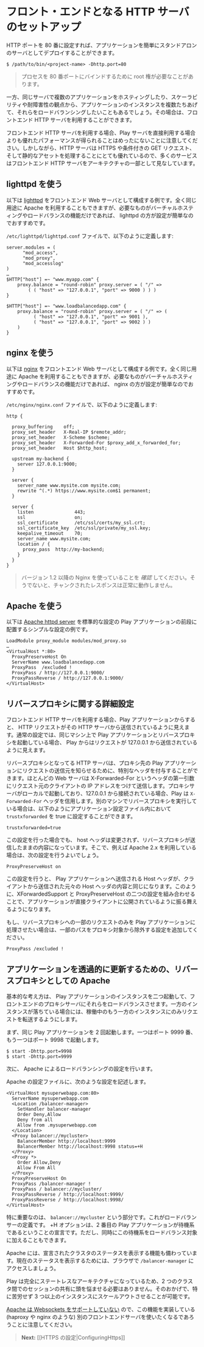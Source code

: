 <!-- translated -->
<!--
# Setting up a front end HTTP server
-->
# フロント・エンドとなる HTTP サーバのセットアップ

<!--
You can easily deploy your application as a stand-alone server by setting the application HTTP port to 80:
-->
HTTP ポートを 80 番に設定すれば、アプリケーションを簡単にスタンドアロンのサーバとしてデプロイすることができます。

```
$ /path/to/bin/<project-name> -Dhttp.port=80
```

<!--
> Note that you probably need root permissions to bind a process on this port.
-->
> プロセスを 80 番ポートにバインドするために root 権が必要なことがあります。

<!--
However, if you plan to host several applications in the same server or load balance several instances of your application for scalability or fault tolerance, you can use a front end HTTP server.
-->
一方、同じサーバで複数のアプリケーションをホスティングしたり、スケーラビリティや耐障害性の観点から、アプリケーションのインスタンスを複数たちあげて、それらをロードバランシングしたいこともあるでしょう。その場合は、フロントエンド HTTP サーバを利用することができます。

<!--
Note that using a front end HTTP server will rarely give you better performance than using Play server directly.  However, HTTP servers are very good at handling HTTPS, conditional GET requests and static assets, and many services assume a front end HTTP server is part of your architecture.
-->
フロントエンド HTTP サーバを利用する場合、Play サーバを直接利用する場合よりも優れたパフォーマンスが得られることはめったにないことに注意してください。しかしながら、HTTP サーバは HTTPS や条件付きの GET リクエスト、そして静的なアセットを処理することにとても優れているので、多くのサービスはフロントエンド HTTP サーバをアーキテクチャの一部として見なしています。

<!--
## Set up with lighttpd
-->
## lighttpd を使う

<!--
This example shows you how to configure [lighttpd](http://www.lighttpd.net/) as a front end web server. Note that you can do the same with Apache, but if you only need virtual hosting or load balancing, lighttpd is a very good choice and much easier to configure!
-->
以下は [lighttpd](http://www.lighttpd.net/) をフロントエンド Web サーバとして構成する例です。全く同じ用途に Apache を利用することもできますが、必要なものがバーチャルホスティングやロードバランスの機能だけであれば、 lighttpd の方が設定が簡単なのでおすすめです。

<!--
The `/etc/lighttpd/lighttpd.conf` file should define things like this:
-->
`/etc/lighttpd/lighttpd.conf` ファイルで、以下のように定義します:

```
server.modules = (
      "mod_access",
      "mod_proxy",
      "mod_accesslog" 
)
…
$HTTP["host"] =~ "www.myapp.com" {
    proxy.balance = "round-robin" proxy.server = ( "/" =>
        ( ( "host" => "127.0.0.1", "port" => 9000 ) ) )
}
 
$HTTP["host"] =~ "www.loadbalancedapp.com" {
    proxy.balance = "round-robin" proxy.server = ( "/" => ( 
          ( "host" => "127.0.0.1", "port" => 9001 ), 
          ( "host" => "127.0.0.1", "port" => 9002 ) ) 
    )
}
```

<!--
## Set up with nginx
-->
## nginx を使う

<!--
This example shows you how to configure [nginx](http://wiki.nginx.org/Main) as a front end web server. Note that you can do the same with Apache, but if you only need virtual hosting or load balancing, nginx is a very good choice and much easier to configure!
-->
以下は [nginx](http://wiki.nginx.org/Main) をフロントエンド Web サーバとして構成する例です。全く同じ用途に Apache を利用することもできますが、必要なものがバーチャルホスティングやロードバランスの機能だけであれば、 nginx の方が設定が簡単なのでおすすめです。

<!-- The `/etc/nginx/nginx.conf` file should define things like this: -->
`/etc/nginx/nginx.conf` ファイルで、以下のように定義します:

```
http {

  proxy_buffering    off;
  proxy_set_header   X-Real-IP $remote_addr;
  proxy_set_header   X-Scheme $scheme;
  proxy_set_header   X-Forwarded-For $proxy_add_x_forwarded_for;
  proxy_set_header   Host $http_host;
 
  upstream my-backend {
    server 127.0.0.1:9000;
  }

  server {
    server_name www.mysite.com mysite.com;
    rewrite ^(.*) https://www.mysite.com$1 permanent;
  }

  server {
    listen               443;
    ssl                  on;
    ssl_certificate      /etc/ssl/certs/my_ssl.crt;
    ssl_certificate_key  /etc/ssl/private/my_ssl.key;
    keepalive_timeout    70;
    server_name www.mysite.com;
    location / {
      proxy_pass  http://my-backend;
    }
  }
}
```

<!--
> *Note* Make sure you are using version 1.2 or greater of Nginx otherwise chunked responses won't work properly.
-->
> バージョン 1.2 以降の Nginx を使っていることを *確認*  してください。そうでないと、チャンクされたレスポンスは正常に動作しません。

<!--
## Set up with Apache
-->
## Apache を使う

<!--
The example below shows a simple set up with [Apache httpd server](http://httpd.apache.org/) running in front of a standard Play configuration.
-->
以下は [Apache httpd server](http://httpd.apache.org/) を標準的な設定の Play アプリケーションの前段に配置するシンプルな設定の例です。

```
LoadModule proxy_module modules/mod_proxy.so
…
<VirtualHost *:80>
  ProxyPreserveHost On
  ServerName www.loadbalancedapp.com
  ProxyPass  /excluded !
  ProxyPass / http://127.0.0.1:9000/
  ProxyPassReverse / http://127.0.0.1:9000/
</VirtualHost>
```

<!--
## Advanced proxy settings
-->
## リバースプロキシに関する詳細設定

<!--
When using an HTTP frontal server, request addresses are seen as coming from the HTTP server. In a usual set-up, where you both have the Play app and the proxy running on the same machine, the Play app will see the requests coming from 127.0.0.1.
-->
フロントエンド HTTP サーバを利用する場合、Play アプリケーションからすると、 HTTP リクエストがその HTTP サーバから送信されているように見えます。通常の設定では、同じマシン上で Play アプリケーションとリバースプロキシを起動している場合、 Play からはリクエストが 127.0.0.1 から送信されているように見えます。

<!--
Proxy servers can add a specific header to the request to tell the proxied application where the request came from. Most web servers will add an X-Forwarded-For header with the remote client IP address as first argument. If the proxy server is running on localhost and connecting from 127.0.0.1, Play will trust its `X-Forwarded-For` header.  If you are running a reverse proxy on a different machine, you can set the `trustxforwarded` configuration item to true in the application configuration file, like so:
-->
リバースプロキシとなってる HTTP サーバは、プロキシ先の Play アプリケーションにリクエストの送信元を知らせるために、特別なヘッダを付与することができます。ほとんどの Web サーバは X-Forwarded-For というヘッダの第一引数にリクエスト元のクライアントの IP アドレスをつけて送信します。プロキシサーバがローカルで起動しており、127.0.0.1 から接続されている場合、Play は `X-Forwarded-For` ヘッダを信用します。別のマシンでリバースプロキシを実行している場合は、以下のようにアプリケーション設定ファイル内において `trustxforwarded` を true に設定することができます。

```
trustxforwarded=true
```

<!--
However, the host header is untouched, it’ll remain issued by the proxy. If you use Apache 2.x, you can add a directive like:
-->
この設定を行った場合でも、 host ヘッダは変更されず、リバースプロキシが送信したままの内容になっています。そこで、例えば Apache 2.x を利用している場合は、次の設定を行うよいでしょう。

```
ProxyPreserveHost on
```

<!--
The host: header will be the original host request header issued by the client. By combining theses two techniques, your app will appear to be directly exposed.
-->
この設定を行うと、 Play アプリケーションへ送信される Host ヘッダが、クライアントから送信された元々の Host ヘッダの内容と同じになります。このように、XForwardedSupport と ProxyPreserveHost の二つの設定を組み合わせることで、アプリケーションが直接クライアントに公開されているように振る舞えるようになります。

<!--
If you don't want this play app to occupy the whole root, add an exclusion directive to the proxy config:
-->
もし、リバースプロキシへの一部のリクエストのみを Play アプリケーションに処理させたい場合は、一部のパスをプロキシ対象から除外する設定を追加してください。

```
ProxyPass /excluded !
```

<!--
## Apache as a front proxy to allow transparent upgrade of your application
-->
## アプリケーションを透過的に更新するための、リバースプロキシとしての Apache

<!--
The basic idea is to run two Play instances of your web application and let the front-end proxy load-balance them. In case one is not available, it will forward all the requests to the available one.
-->
基本的な考え方は、 Play アプリケーションのインスタンスを二つ起動して、フロントエンドのプロキシサーバにそれらをロードバランスさせます。一方のインスタンスが落ちている場合には、稼働中のもう一方のインスタンスにのみリクエストを転送するようにします。

<!--
Let’s start the same Play application two times: one on port 9999 and one on port 9998.
-->
まず、同じ Play アプリケーションを 2 回起動します。一つはポート 9999 番、もう一つはポート 9998 で起動します。

```
$ start -Dhttp.port=9998
$ start -Dhttp.port=9999
```

<!--
Now, let’s configure our Apache web server to have a load balancer.
-->
次に、 Apache によるロードバランシングの設定を行います。

<!--
In Apache, I have the following configuration:
-->
Apache の設定ファイルに、次のような設定を記述します。

```
<VirtualHost mysuperwebapp.com:80>
  ServerName mysuperwebapp.com
  <Location /balancer-manager>
    SetHandler balancer-manager
    Order Deny,Allow
    Deny from all
    Allow from .mysuperwebapp.com
  </Location>
  <Proxy balancer://mycluster>
    BalancerMember http://localhost:9999
    BalancerMember http://localhost:9998 status=+H
  </Proxy>
  <Proxy *>
    Order Allow,Deny
    Allow From All
  </Proxy>
  ProxyPreserveHost On
  ProxyPass /balancer-manager !
  ProxyPass / balancer://mycluster/
  ProxyPassReverse / http://localhost:9999/
  ProxyPassReverse / http://localhost:9998/
</VirtualHost>
```

<!--
The important part is `balancer://mycluster`. This declares a load balancer. The +H option means that the second Play application is on standby. But you can also instruct it to load balance.
-->
特に重要なのは、 `balancer://mycluster` という部分です。これがロードバランサーの定義です。 +H オプションは、2 番目の Play アプリケーションが待機系であるということの宣言です。ただし、同時にこの待機系をロードバランス対象に加えることもできます。

<!--
Apache also provides a way to view the status of your cluster. Simply point your browser to `/balancer-manager` to view the current status of your clusters.
-->
Apache には、宣言されたクラスタのステータスを表示する機能も備わっています。現在のステータスを表示するためには、ブラウザで `/balancer-manager` にアクセスしましょう。

<!--
Because Play is completely stateless you don’t have to manage sessions between the 2 clusters. You can actually easily scale to more than 2 Play instances.
-->
Play は完全にステートレスなアーキテクチャになっているため、2 つのクラスタ間でのセッションの共有に頭を悩ませる必要はありません。そのおかげで、特に苦労せず 3 つ以上のインスタンスにスケールアウトさせることが可能です。

<!--
Note that [Apache does not support Websockets](https://issues.apache.org/bugzilla/show_bug.cgi?id=47485), so you may wish to use another front end proxy (such as haproxy or nginx) that does implement this functionality.
-->
[Apache は Websockets をサポートしていない](https://issues.apache.org/bugzilla/show_bug.cgi?id=47485) ので、この機能を実装している (haproxy や nginx のような) 別のフロントエンドサーバを使いたくなるであろうことに注意してください。

<!--
> **Next:** [[Configuring HTTPS|ConfiguringHttps]]
-->
> **Next:** [[HTTPS の設定|ConfiguringHttps]]